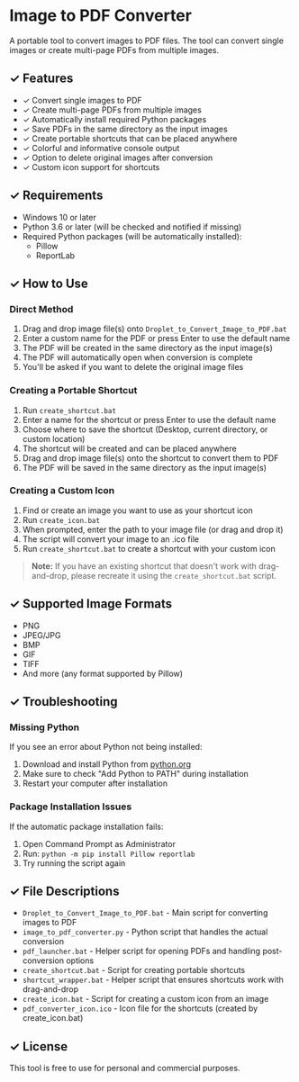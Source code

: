# Image to PDF Converter

A portable tool to convert images to PDF files. The tool can convert single images or create multi-page PDFs from multiple images.

## ✓ Features

- ✓ Convert single images to PDF
- ✓ Create multi-page PDFs from multiple images
- ✓ Automatically install required Python packages
- ✓ Save PDFs in the same directory as the input images
- ✓ Create portable shortcuts that can be placed anywhere
- ✓ Colorful and informative console output
- ✓ Option to delete original images after conversion
- ✓ Custom icon support for shortcuts

## ✓ Requirements

- Windows 10 or later
- Python 3.6 or later (will be checked and notified if missing)
- Required Python packages (will be automatically installed):
  - Pillow
  - ReportLab

## ✓ How to Use

### Direct Method

1. Drag and drop image file(s) onto `Droplet_to_Convert_Image_to_PDF.bat`
2. Enter a custom name for the PDF or press Enter to use the default name
3. The PDF will be created in the same directory as the input image(s)
4. The PDF will automatically open when conversion is complete
5. You'll be asked if you want to delete the original image files

### Creating a Portable Shortcut

1. Run `create_shortcut.bat`
2. Enter a name for the shortcut or press Enter to use the default name
3. Choose where to save the shortcut (Desktop, current directory, or custom location)
4. The shortcut will be created and can be placed anywhere
5. Drag and drop image file(s) onto the shortcut to convert them to PDF
6. The PDF will be saved in the same directory as the input image(s)

### Creating a Custom Icon

1. Find or create an image you want to use as your shortcut icon
2. Run `create_icon.bat`
3. When prompted, enter the path to your image file (or drag and drop it)
4. The script will convert your image to an .ico file
5. Run `create_shortcut.bat` to create a shortcut with your custom icon

> **Note:** If you have an existing shortcut that doesn't work with drag-and-drop, please recreate it using the `create_shortcut.bat` script.

## ✓ Supported Image Formats

- PNG
- JPEG/JPG
- BMP
- GIF
- TIFF
- And more (any format supported by Pillow)

## ✓ Troubleshooting

### Missing Python

If you see an error about Python not being installed:
1. Download and install Python from [python.org](https://www.python.org/downloads/)
2. Make sure to check "Add Python to PATH" during installation
3. Restart your computer after installation

### Package Installation Issues

If the automatic package installation fails:
1. Open Command Prompt as Administrator
2. Run: `python -m pip install Pillow reportlab`
3. Try running the script again

## ✓ File Descriptions

- `Droplet_to_Convert_Image_to_PDF.bat` - Main script for converting images to PDF
- `image_to_pdf_converter.py` - Python script that handles the actual conversion
- `pdf_launcher.bat` - Helper script for opening PDFs and handling post-conversion options
- `create_shortcut.bat` - Script for creating portable shortcuts
- `shortcut_wrapper.bat` - Helper script that ensures shortcuts work with drag-and-drop
- `create_icon.bat` - Script for creating a custom icon from an image
- `pdf_converter_icon.ico` - Icon file for the shortcuts (created by create_icon.bat)

## ✓ License

This tool is free to use for personal and commercial purposes. 